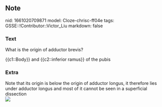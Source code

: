 ## Note
nid: 1661020709871
model: Cloze-chrisc-ff04e
tags: GSSE::!Contributor::Victor_Liu
markdown: false

### Text
What is the origin of adductor brevis?
<div>
  <div>
    {{c1::Body}} and {{c2::inferior ramus}} of the pubis
  </div>
</div>

### Extra
<div>
  Note that its origin is below the origin of adductor longus, it
  therefore lies under adductor longus and most of it cannot be
  seen in a superficial dissection
</div><img src=
"paste-1a98c32d5fb8e72486f7ad4f2b2a18dd7cce88b9.jpg">
